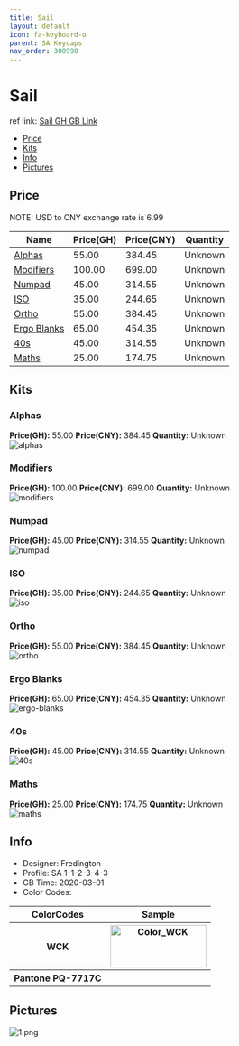 ```yaml
---
title: Sail 
layout: default
icon: fa-keyboard-o
parent: SA Keycaps
nav_order: 300990
---
```


# Sail 

ref link: [Sail GH GB Link](https://geekhack.org/index.php?topic=104881.0)  
* [Price](#price)  
* [Kits](#kits)  
* [Info](#info)  
* [Pictures](#pictures)  


## Price  
NOTE: USD to CNY exchange rate is 6.99

| Name          | Price(GH)    |  Price(CNY) | Quantity |
| ------------- | ------------ |  ---------- | -------- |
|[Alphas](#alphas)|55.00|384.45|Unknown|
|[Modifiers](#modifiers)|100.00|699.00|Unknown|
|[Numpad](#numpad)|45.00|314.55|Unknown|
|[ISO](#iso)|35.00|244.65|Unknown|
|[Ortho](#ortho)|55.00|384.45|Unknown|
|[Ergo Blanks](#ergo-blanks)|65.00|454.35|Unknown|
|[40s](#40s)|45.00|314.55|Unknown|
|[Maths](#maths)|25.00|174.75|Unknown|


## Kits  
### Alphas  
**Price(GH):** 55.00    **Price(CNY):** 384.45    **Quantity:** Unknown  
<img src="{{ 'assets/images/sa-keycaps/sail/kits_pics/alphas.jpg' | relative_url }}" alt="alphas" class="image featured">

### Modifiers  
**Price(GH):** 100.00    **Price(CNY):** 699.00    **Quantity:** Unknown  
<img src="{{ 'assets/images/sa-keycaps/sail/kits_pics/modifiers.jpg' | relative_url }}" alt="modifiers" class="image featured">

### Numpad  
**Price(GH):** 45.00    **Price(CNY):** 314.55    **Quantity:** Unknown  
<img src="{{ 'assets/images/sa-keycaps/sail/kits_pics/numpad.jpg' | relative_url }}" alt="numpad" class="image featured">

### ISO  
**Price(GH):** 35.00    **Price(CNY):** 244.65    **Quantity:** Unknown  
<img src="{{ 'assets/images/sa-keycaps/sail/kits_pics/iso.jpg' | relative_url }}" alt="iso" class="image featured">

### Ortho  
**Price(GH):** 55.00    **Price(CNY):** 384.45    **Quantity:** Unknown  
<img src="{{ 'assets/images/sa-keycaps/sail/kits_pics/ortho.jpg' | relative_url }}" alt="ortho" class="image featured">

### Ergo Blanks  
**Price(GH):** 65.00    **Price(CNY):** 454.35    **Quantity:** Unknown  
<img src="{{ 'assets/images/sa-keycaps/sail/kits_pics/ergo-blanks.jpg' | relative_url }}" alt="ergo-blanks" class="image featured">

### 40s  
**Price(GH):** 45.00    **Price(CNY):** 314.55    **Quantity:** Unknown  
<img src="{{ 'assets/images/sa-keycaps/sail/kits_pics/40s.jpg' | relative_url }}" alt="40s" class="image featured">

### Maths  
**Price(GH):** 25.00    **Price(CNY):** 174.75    **Quantity:** Unknown  
<img src="{{ 'assets/images/sa-keycaps/sail/kits_pics/maths.jpg' | relative_url }}" alt="maths" class="image featured">


## Info  
* Designer: Fredington  
* Profile: SA 1-1-2-3-4-3  
* GB Time: 2020-03-01  
* Color Codes:  

<table style="width:100%">
  <tr>
    <th>ColorCodes</th>
    <th>Sample</th>
  </tr>
  <tr>
    <th>WCK</th>
    <th><img src="{{ 'assets/images/sa-keycaps/SP_ColorCodes/abs/SP_Abs_ColorCodes_WCK.png' | relative_url }}" alt="Color_WCK" height="75" width="170"></th>
  </tr>
  <tr>
    <th>Pantone PQ-7717C</th>
    <th></th>
  </tr>
</table>

## Pictures  
<img src="{{ 'assets/images/sa-keycaps/sail/rendering_pics/1.png' | relative_url }}" alt="1.png" class="image featured">
